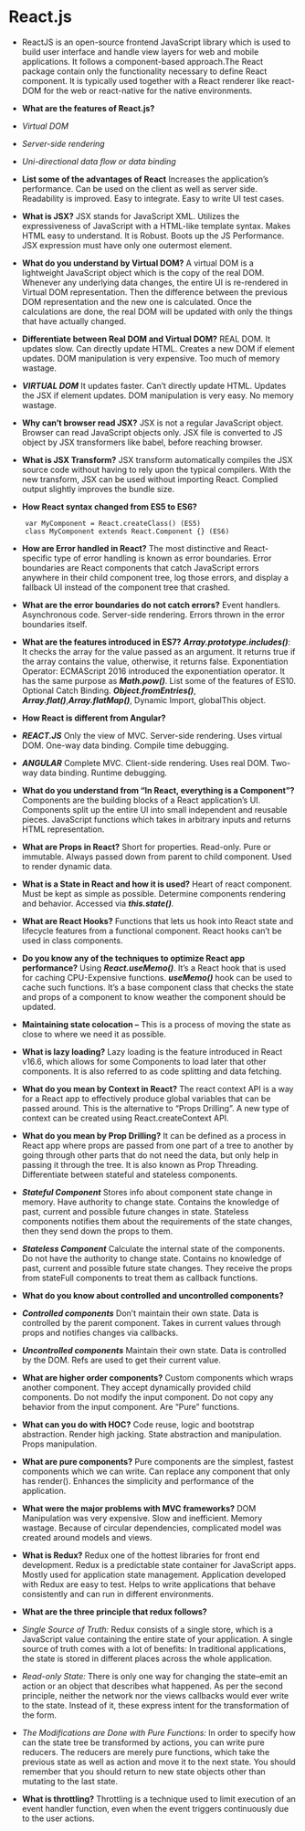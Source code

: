 # **React.js**

* ReactJS is an open-source frontend JavaScript library which is used to build user interface and handle view layers for web and mobile applications. It follows a component-based approach.The React package contain only the functionality necessary to define React component. It is typically used together with a React renderer like react-DOM for the web or react-native for the native environments.

* **What are the features of React.js?**
* *Virtual DOM*
* *Server-side rendering*
* *Uni-directional data flow or data binding*

* **List some of the advantages of React** Increases the application’s performance. Can be used on the client as well as server side. Readability is improved. Easy to integrate. Easy to write UI test cases.

* **What is JSX?** JSX stands for JavaScript XML. Utilizes the expressiveness of JavaScript with a HTML-like template syntax. Makes HTML easy to understand. It is Robust. Boots up the JS Performance. JSX expression must have only one outermost element.

* **What do you understand by Virtual DOM?** A virtual DOM is a lightweight JavaScript object which is the copy of the real DOM. Whenever any underlying data changes, the entire UI is re-rendered in Virtual DOM representation. Then the difference between the previous DOM representation and the new one is calculated. Once the calculations are done, the real DOM will be updated with only the things that have actually changed.
* **Differentiate between Real DOM and Virtual DOM?** REAL DOM. It updates slow. Can directly update HTML. Creates a new DOM if element updates. DOM manipulation is very expensive. Too much of memory wastage.

* ***VIRTUAL DOM*** It updates faster. Can’t directly update HTML. Updates the JSX if element updates. DOM manipulation is very easy. No memory wastage.

* **Why can’t browser read JSX?** JSX is not a regular JavaScript object. Browser can read JavaScript objects only. JSX file is converted to JS object by JSX transformers like babel, before reaching browser.

* **What is JSX Transform?** JSX transform automatically compiles the JSX source code without having to rely upon the typical compilers. With the new transform, JSX can be used without importing React. Complied output slightly improves the bundle size.

* **How React syntax changed from ES5 to ES6?**

```
    var MyComponent = React.createClass() (ES5)
    class MyComponent extends React.Component {} (ES6)
```

* **How are Error handled in React?** The most distinctive and React-specific type of error handling is known as error boundaries. Error boundaries are React components that catch JavaScript errors anywhere in their child component tree, log those errors, and display a fallback UI instead of the component tree that crashed.

* **What are the error boundaries do not catch errors?** Event handlers. Asynchronous code. Server-side rendering. Errors thrown in the error boundaries itself.

* **What are the features introduced  in ES7?** ***Array.prototype.includes()***: It checks the array for the value passed as an argument. It returns true if the array contains the value, otherwise, it returns false. Exponentiation Operator: ECMAScript 2016 introduced the exponentiation operator. It has the same purpose as ***Math.pow()***. List some of the features of ES10. Optional Catch Binding. ***Object.fromEntries()***, ***Array.flat()***,***Array.flatMap()***, Dynamic Import, globalThis object.

* **How React is different from Angular?**
* ***REACT.JS*** Only the view of MVC. Server-side rendering. Uses virtual DOM. One-way data binding. Compile time debugging.

* ***ANGULAR*** Complete MVC. Client-side rendering. Uses real DOM. Two-way data binding. Runtime debugging.

* **What do you understand from “In React, everything is a Component”?** Components are the building blocks of a React application’s UI. Components split up the entire UI into small independent and reusable pieces. JavaScript functions which takes in arbitrary inputs and returns HTML representation.

* **What are Props in React?** Short for properties. Read-only. Pure or immutable. Always passed down from parent to child component. Used to render dynamic data.

* **What is a State in React and how it is used?** Heart of react component. Must be kept as simple as possible. Determine components rendering and behavior. Accessed via ***this.state()***.

* **What are React Hooks?** Functions that lets us hook into React state and lifecycle features from a functional component. React hooks can’t be used in class components.

* **Do you know any of the techniques to optimize React app performance?** Using ***React.useMemo()***. It’s a React hook that is used for caching CPU-Expensive functions. ***useMemo()*** hook can be used to cache such functions. It’s a base component class that checks the state and props of a component to know weather the component should be updated.

* **Maintaining state colocation –** This is a process of moving the state as close to where we need it as possible.

* **What is lazy loading?** Lazy loading is the feature introduced in React v16.6, which allows for some Components to load later that other components. It is also referred to as code splitting and data fetching.

* **What do you mean by Context in React?** The react context API is a way for a React app to effectively produce global variables that can be passed around. This is the alternative to “Props Drilling”. A new type of context can be created using React.createContext API.

* **What do you mean by Prop Drilling?** It can be defined as a process in React app where props are passed from one part of a tree to another by going through other parts that do not need the data, but only help in passing it through the tree. It is also known as Prop Threading. Differentiate between stateful and stateless components.

* ***Stateful Component*** Stores info about component state change in memory. Have authority to change state. Contains the knowledge of past, current and possible future changes in state.
Stateless components notifies them about the requirements of the state changes, then they send down the props to them.

* ***Stateless Component*** Calculate the internal state of the components. Do not have the authority to change state. Contains no knowledge of past, current and possible future state changes. They receive the props from stateFull components to treat them as callback functions.

* **What do you know about controlled and uncontrolled components?**
* ***Controlled components*** Don’t maintain their own state. Data is controlled by the parent component. Takes in current values through props and notifies changes via callbacks.

* ***Uncontrolled components*** Maintain their own state. Data is controlled by the DOM. Refs are used to get their current value.

* **What are higher order components?** Custom components which wraps another component. They accept dynamically provided child components. Do not modify the input component. Do not copy any behavior from the input component. Are “Pure” functions.

* **What can you do with HOC?** Code reuse, logic and bootstrap abstraction. Render high jacking. State abstraction and manipulation. Props manipulation.

* **What are pure components?** Pure components are the simplest, fastest components which we can write. Can replace any component that only has render(). Enhances the simplicity and performance of the application.

* **What were the major problems with MVC frameworks?** DOM Manipulation was very expensive. Slow and inefficient. Memory wastage. Because of circular dependencies, complicated model was created around models and views.

* **What is Redux?** Redux one of the hottest libraries for front end development. Redux is a predictable state container for JavaScript apps. Mostly used for application state management. Application developed with Redux are easy to test. Helps to write applications that behave consistently and can run in different environments.

* **What are the three principle that redux follows?**

* *Single Source of Truth:* Redux consists of a single store, which is a JavaScript value containing the entire state of your application. A single source of truth comes with a lot of benefits: In traditional applications, the state is stored in different places across the whole application.

* *Read-only State:* There is only one way for changing the state–emit an action or an object that describes what happened. As per the second principle, neither the network nor the views callbacks would ever write to the state. Instead of it, these express intent for the transformation of the form.

* *The Modifications are Done with Pure Functions:* In order to specify how can the state tree be transformed by actions, you can write pure reducers. The reducers are merely pure functions, which take the previous state as well as action and move it to the next state. You should remember that you should return to new state objects other than mutating to the last state.

* **What is throttling?** Throttling is a technique used to limit execution of an event handler function, even when the event triggers continuously due to the user actions.
